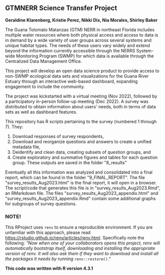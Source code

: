 ## GTMNERR Science Transfer Project
**Geraldine Klarenberg, Kristie Perez, Nikki Dix, Nia Morales, Shirley Baker**

The Guana Tolomato Matanzas (GTM) NERR in northeast Florida includes multiple water resources where both physical access and access to data is in demand by a wide variety of user groups across several systems and unique habitat types. The needs of these users vary widely and extend beyond the information currently accessible through the NERRS System-wide Monitoring Program (SWMP) for which data is available through the Centralized Data Management Office. 

This project will develop an open data science product to provide access to non-SWMP ecological data sets and visualizations for the Guana River Estuary through an interactive web-based dashboard, expanding engagement to include the community. 

The project was kickstarted with a virtual meeting (Nov 2022), followed by a participatory in-person follow-up meeting (Dec 2022). A survey was distributed to obtain information about users' needs, both in terms of data sets as well as dashboard features.

This repository has R scripts pertaining to the survey (numbered 1 through 7). They:
1. Download responses of survey respondents,
2. Download and reorganize questions and answers to create a unified metadata file,
3. Deidentify and clean data, creating subsets of question groups, and
4. Create exploratory and summative figures and tables for each question group. These outputs are saved in the folder "8_results"

Eventually all this information was analyzed and consolidated into a final report, which can be found in the folder "9_FINAL_REPORT". The file "survey_results_Aug2023.html" is the final report, it will open in a browser. The script/code that generates this file is in "survey_results_Aug2023.Rmd", an RMarkdown file. The files "survey_results_Aug2023_appendix.html" and "survey_results_Aug2023_appendix.Rmd" contain some additional graphs for subgroups of survey questions.

### NOTE!
This RProject uses `renv` to ensure a reproducible environment. If you are unfamiliar with this approach, please read https://rstudio.github.io/renv/articles/renv.html. Specifically note the following: *"Now when one of your collaborators opens this project, renv will automatically bootstrap itself, downloading and installing the appropriate version of renv. It will also ask them if they want to download and install all the packages it needs by running `renv::restore()`."*

**This code was written with R version 4.3.1**